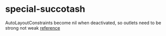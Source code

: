 # special-succotash

AutoLayoutConstraints become nil when deactivated, so outlets need to be strong not weak [reference](https://stackoverflow.com/questions/32218495/enable-disable-auto-layout-constraints)
